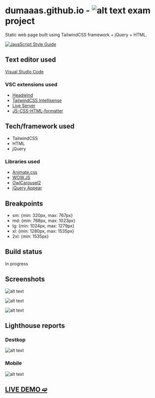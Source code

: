 # dumaaas.github.io - ![alt text](https://github.com/dumaaas/dumaaas.github.io/blob/main/img/logo-bild.webp "Bild Studio") exam project

Static web page built using TailwindCSS framework + jQuery + HTML.

[![JavaScript Style Guide](https://img.shields.io/badge/code_style-standard-brightgreen.svg)](https://standardjs.com)

## Text editor used

[Visual Studio Code](https://code.visualstudio.com/download)

### VSC extensions used 

* [Headwind](https://github.com/heybourn/headwind)
* [TailwindCSS Intellisense](https://github.com/tailwindlabs/tailwindcss-intellisense)
* [Live Server](https://github.com/ritwickdey/vscode-live-server)
* [JS-CSS-HTML-formatter](https://github.com/Lonefy/vscode-JS-CSS-HTML-formatter)

## Tech/framework used

* TailwindCSS
* HTML
* jQuery

### Libraries used 

* [Animate.css](https://github.com/animate-css/animate.css)
* [WOW.JS](https://github.com/matthieua/WOW)
* [OwlCarousel2](https://github.com/OwlCarousel2/OwlCarousel2)
* [jQuery Appear](https://github.com/morr/jquery.appear)

## Breakpoints

* sm: {min: 320px, max: 767px}
* md: {min: 768px, max: 1023px}
* lg: {min: 1024px, max: 1279px}
* xl: {min: 1280px, max: 1535px}
* 2xl: {min: 1535px}

## Build status

In progress

## Screenshots 

![alt text](https://github.com/dumaaas/dumaaas.github.io/blob/main/img/screen1.png "Bild Studio")

![alt text](https://github.com/dumaaas/dumaaas.github.io/blob/main/img/screen2.png "Bild Studio")

![alt text](https://github.com/dumaaas/dumaaas.github.io/blob/main/img/screen3.png "Bild Studio")

## Lighthouse reports
  
  ### Destkop
  
  ![alt text](https://github.com/dumaaas/dumaaas.github.io/blob/main/img/destkopPerf.png "Bild Studio")
  
  ### Mobile 
  
  ![alt text](https://github.com/dumaaas/dumaaas.github.io/blob/main/img/mobilePerf.png "Bild Studio")

## [LIVE DEMO ➫](https://dumaaas.github.io)
